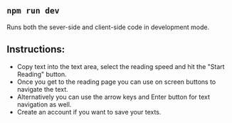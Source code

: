 ## `npm run dev`
Runs both the sever-side and client-side code  in development mode.

## Instructions:
- Copy text into the text area, select the reading speed and hit the "Start Reading" button.
- Once you get to the reading page you can use on screen buttons to navigate the text.
- Alternatively you can use the arrow keys and Enter button for text navigation as well.
- Create an account if you want to save your texts.